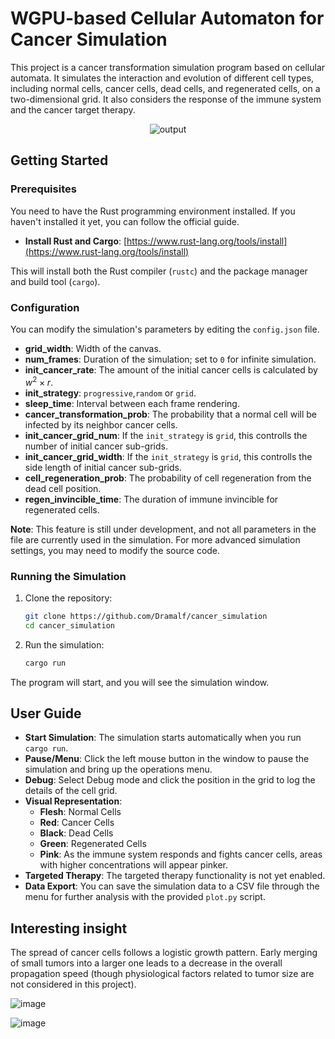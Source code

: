 
# WGPU-based Cellular Automaton for Cancer Simulation

This project is a cancer transformation simulation program based on cellular automata. It simulates the interaction and evolution of different cell types, including normal cells, cancer cells, dead cells, and regenerated cells, on a two-dimensional grid. It also considers the response of the immune system and the cancer target therapy.
<p align="center">
  <img src="https://github.com/user-attachments/assets/c543a1a7-8765-4c16-bae0-66847ed42246" alt="output" />
</p>

## Getting Started

### Prerequisites

You need to have the Rust programming environment installed. If you haven't installed it yet, you can follow the official guide.

* **Install Rust and Cargo**: [https://www.rust-lang.org/tools/install](https://www.rust-lang.org/tools/install)

This will install both the Rust compiler (`rustc`) and the package manager and build tool (`cargo`).

### Configuration

You can modify the simulation's parameters by editing the `config.json` file.

* **grid_width**: Width of the canvas.
* **num_frames**: Duration of the simulation; set to `0` for infinite simulation.
* **init_cancer_rate**: The amount of the initial cancer cells is calculated by $w^2\times r$.
* **init_strategy**: `progressive`,`random` or `grid`.
* **sleep_time**: Interval between each frame rendering.
* **cancer_transformation_prob**: The probability that a normal cell will be infected by its neighbor cancer cells.
* **init_cancer_grid_num**: If the `init_strategy` is `grid`, this controlls the number of initial cancer sub-grids.
* **init_cancer_grid_width**: If the `init_strategy` is `grid`, this controlls the side length of initial cancer sub-grids.
* **cell_regeneration_prob**: The probability of cell regeneration from the dead cell position.
* **regen_invincible_time**: The duration of immune invincible for regenerated cells.

**Note**: This feature is still under development, and not all parameters in the file are currently used in the simulation. For more advanced simulation settings, you may need to modify the source code.

### Running the Simulation

1.  Clone the repository:
    ```bash
    git clone https://github.com/Dramalf/cancer_simulation
    cd cancer_simulation
    ```
2.  Run the simulation:
    ```bash
    cargo run
    ```

The program will start, and you will see the simulation window.

## User Guide

* **Start Simulation**: The simulation starts automatically when you run `cargo run`.
* **Pause/Menu**: Click the left mouse button in the window to pause the simulation and bring up the operations menu.
* **Debug**: Select Debug mode and click the position in the grid to log the details of the cell grid.
* **Visual Representation**:
    * **Flesh**: Normal Cells
    * **Red**: Cancer Cells
    * **Black**: Dead Cells
    * **Green**: Regenerated Cells
    * **Pink**: As the immune system responds and fights cancer cells, areas with higher concentrations will appear pinker.
* **Targeted Therapy**: The targeted therapy functionality is not yet enabled.
* **Data Export**: You can save the simulation data to a CSV file through the menu for further analysis with the provided `plot.py` script.

##  Interesting insight

The spread of cancer cells follows a logistic growth pattern. Early merging of small tumors into a larger one leads to a decrease in the overall propagation speed (though physiological factors related to tumor size are not considered in this project).

![image](https://github.com/user-attachments/assets/7df8c974-c31a-41bc-bf30-7e037ebf8082)

![image](https://github.com/user-attachments/assets/a42afe6b-264d-4a29-b98f-bfc94a3273f2)

